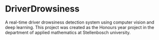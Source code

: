 # DriverDrowsiness
A real-time driver drowsiness detection system using computer vision and deep learning. This project was created as the Honours year project in the department of applied mathematics at Stellenbosch university.
